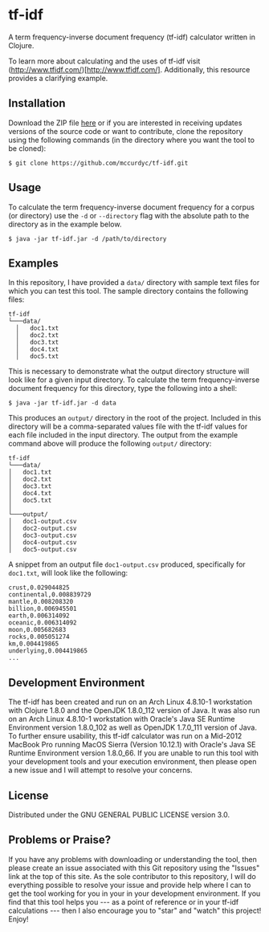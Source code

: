 # tf-idf

A term frequency-inverse document frequency (tf-idf) calculator written in Clojure.

To learn more about calculating and the uses of tf-idf visit
(http://www.tfidf.com/)[http://www.tfidf.com/]. Additionally, this resource provides a clarifying
example.

## Installation

Download the ZIP file [here](https://github.com/mccurdyc/tf-idf/archive/master.zip) or if you are
interested in receiving updates versions of the source code or want to contribute, clone the repository
using the following commands (in the directory where you want the tool to be cloned):

```
$ git clone https://github.com/mccurdyc/tf-idf.git
```

## Usage

To calculate the term frequency-inverse document frequency for a corpus (or directory) use the `-d`
or `--directory` flag with the absolute path to the directory as in the example below.

```
$ java -jar tf-idf.jar -d /path/to/directory
```

## Examples

In this repository, I have provided a `data/` directory with sample text files for which you can
test this tool. The sample directory contains the following files:

```
tf-idf
└───data/
  │   doc1.txt
  │   doc2.txt
  │   doc3.txt
  │   doc4.txt
  │   doc5.txt
```

This is necessary to demonstrate what the output directory structure will look like for a given
input directory. To calculate the term frequency-inverse document frequency for this directory, type the
following into a shell:

```
$ java -jar tf-idf.jar -d data
```

This produces an `output/` directory in the root of the project. Included in this directory will be
a comma-separated values file with the tf-idf values for each file included in the input directory.
The output from the example command above will produce the following `output/` directory:

```
tf-idf
└───data/
│   doc1.txt
│   doc2.txt
│   doc3.txt
│   doc4.txt
│   doc5.txt
│
└───output/
│   doc1-output.csv
│   doc2-output.csv
│   doc3-output.csv
│   doc4-output.csv
│   doc5-output.csv
```

A snippet from an output file `doc1-output.csv` produced, specifically for `doc1.txt`, will look like the following:

```
crust,0.029044825
continental,0.008839729
mantle,0.008208320
billion,0.006945501
earth,0.006314092
oceanic,0.006314092
moon,0.005682683
rocks,0.005051274
km,0.004419865
underlying,0.004419865
...
```

## Development Environment

The tf-idf has been created and run on an Arch Linux 4.8.10-1 workstation with Clojure 1.8.0 and the
OpenJDK 1.8.0_112 version of Java. It was also run on an Arch Linux 4.8.10-1 workstation with Oracle's
Java SE Runtime Environment version 1.8.0_102 as well as OpenJDK 1.7.0_111 version of Java. To further ensure
usability, this tf-idf calculator was run on a Mid-2012 MacBook Pro running MacOS Sierra (Version 10.12.1)
with Oracle's Java SE Runtime Environment version 1.8.0_66. If you are unable to run this tool with your development tools and
your execution environment, then please open a new issue and I will attempt to resolve your concerns.

## License

Distributed under the GNU GENERAL PUBLIC LICENSE version 3.0.

## Problems or Praise?

If you have any problems with downloading or understanding the tool, then please create an issue associated
with this Git repository using the "Issues" link at the top of this site. As the sole contributor to this
repository, I will do everything possible to resolve your issue and provide help where I can to get the
tool working for you in your in your development environment. If you find that this tool helps you
--- as a point of reference or in your tf-idf calculations --- then I also encourage you to "star"
and "watch" this project! Enjoy!
